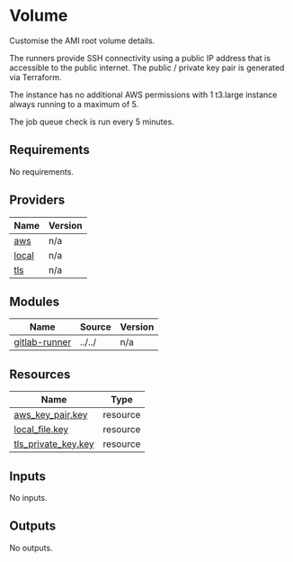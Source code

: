 # Volume

Customise the AMI root volume details.

The runners provide SSH connectivity using a public IP address that is accessible to the public internet. The public /
private key pair is generated via Terraform.

The instance has no additional AWS permissions with 1 t3.large instance always running to a maximum of 5.

The job queue check is run every 5 minutes.

<!-- BEGIN_TF_DOCS -->
## Requirements

No requirements.

## Providers

| Name | Version |
|------|---------|
| <a name="provider_aws"></a> [aws](#provider\_aws) | n/a |
| <a name="provider_local"></a> [local](#provider\_local) | n/a |
| <a name="provider_tls"></a> [tls](#provider\_tls) | n/a |

## Modules

| Name | Source | Version |
|------|--------|---------|
| <a name="module_gitlab-runner"></a> [gitlab-runner](#module\_gitlab-runner) | ../../ | n/a |

## Resources

| Name | Type |
|------|------|
| [aws_key_pair.key](https://registry.terraform.io/providers/hashicorp/aws/latest/docs/resources/key_pair) | resource |
| [local_file.key](https://registry.terraform.io/providers/hashicorp/local/latest/docs/resources/file) | resource |
| [tls_private_key.key](https://registry.terraform.io/providers/hashicorp/tls/latest/docs/resources/private_key) | resource |

## Inputs

No inputs.

## Outputs

No outputs.
<!-- END_TF_DOCS -->

